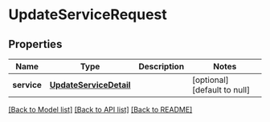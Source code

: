 # UpdateServiceRequest
## Properties

Name | Type | Description | Notes
------------ | ------------- | ------------- | -------------
**service** | [**UpdateServiceDetail**](UpdateServiceDetail.md) |  | [optional] [default to null]

[[Back to Model list]](../README.md#documentation-for-models) [[Back to API list]](../README.md#documentation-for-api-endpoints) [[Back to README]](../README.md)

